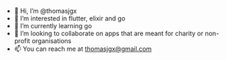 - 👋 Hi, I’m @thomasjgx
- 👀 I’m interested in flutter, elixir and go
- 🌱 I’m currently learning go
- 💞️ I’m looking to collaborate on apps that are meant for charity or non-profit organisations
- 📫 You can reach me at thomasjgx@gmail.com

<!---
thomasjgx/thomasjgx is a ✨ special ✨ repository because its `README.md` (this file) appears on your GitHub profile.
You can click the Preview link to take a look at your changes.
--->
